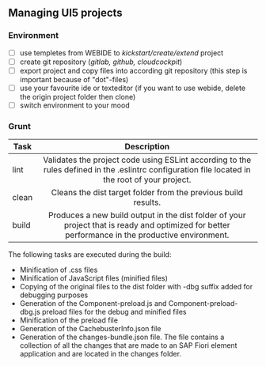 ## Managing UI5 projects

### Environment
- [ ] use templetes from WEBIDE to _kickstart/create/extend_ project
- [ ] create git repository (_gitlab, github, cloudcockpit_)
- [ ] export project and copy files into according git repository (this step is important because of "dot"-files)
- [ ] use your favourite ide or texteditor (if you want to use webide, delete the origin project folder then clone)
- [ ] switch environment to your mood

### Grunt

| Task          | Description   |
| ------------- |:-------------:|
| lint     | Validates the project code using ESLint according to the rules defined in the .eslintrc configuration file located in the root of your project. |
| clean      | Cleans the dist target folder from the previous build results.      |
| build | Produces a new build output in the dist folder of your project that is ready and optimized for better performance in the productive environment. |

The following tasks are executed during the build:
* Minification of .css files
* Minification of JavaScript files (minified files)
* Copying of the original files to the dist folder with -dbg suffix added for debugging purposes
* Generation of the Component-preload.js and Component-preload-dbg.js preload files for the debug and minified files
* Minification of the preload file
* Generation of the CachebusterInfo.json file
* Generation of the changes-bundle.json file. The file contains a collection of all the changes that are made to an SAP Fiori element application and are located in the changes folder.
